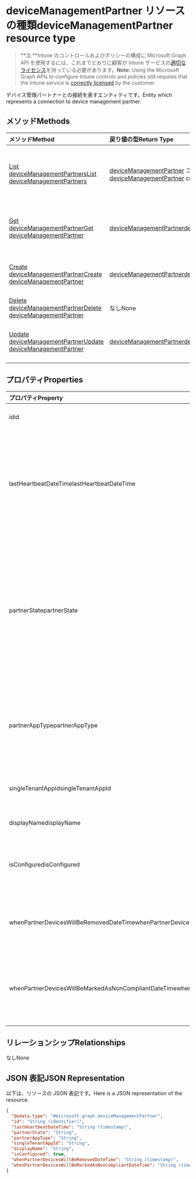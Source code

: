 # <a name="devicemanagementpartner-resource-type"></a><span data-ttu-id="dc816-101">deviceManagementPartner リソースの種類</span><span class="sxs-lookup"><span data-stu-id="dc816-101">deviceManagementPartner resource type</span></span>

> <span data-ttu-id="dc816-102">**注:**Intune のコントロールおよびポリシーの構成に Microsoft Graph API を使用するには、これまでどおりに顧客が Intune サービスの[適切なライセンス](https://go.microsoft.com/fwlink/?linkid=839381)を持っている必要があります。</span><span class="sxs-lookup"><span data-stu-id="dc816-102">**Note:** Using the Microsoft Graph APIs to configure Intune controls and policies still requires that the Intune service is [correctly licensed](https://go.microsoft.com/fwlink/?linkid=839381) by the customer.</span></span>

<span data-ttu-id="dc816-103">デバイス管理パートナーとの接続を表すエンティティです。</span><span class="sxs-lookup"><span data-stu-id="dc816-103">Entity which represents a connection to device management partner.</span></span>
## <a name="methods"></a><span data-ttu-id="dc816-104">メソッド</span><span class="sxs-lookup"><span data-stu-id="dc816-104">Methods</span></span>
|<span data-ttu-id="dc816-105">メソッド</span><span class="sxs-lookup"><span data-stu-id="dc816-105">Method</span></span>|<span data-ttu-id="dc816-106">戻り値の型</span><span class="sxs-lookup"><span data-stu-id="dc816-106">Return Type</span></span>|<span data-ttu-id="dc816-107">説明</span><span class="sxs-lookup"><span data-stu-id="dc816-107">Description</span></span>|
|:---|:---|:---|
|[<span data-ttu-id="dc816-108">List deviceManagementPartners</span><span class="sxs-lookup"><span data-stu-id="dc816-108">List deviceManagementPartners</span></span>](../api/intune_onboarding_devicemanagementpartner_list.md)|<span data-ttu-id="dc816-109">[deviceManagementPartner](../resources/intune_onboarding_devicemanagementpartner.md) コレクション</span><span class="sxs-lookup"><span data-stu-id="dc816-109">[deviceManagementPartner](../resources/intune_onboarding_devicemanagementpartner.md) collection</span></span>|<span data-ttu-id="dc816-110">[deviceManagementPartner](../resources/intune_onboarding_devicemanagementpartner.md) オブジェクトのプロパティとリレーションシップをリストします。</span><span class="sxs-lookup"><span data-stu-id="dc816-110">List properties and relationships of the [deviceManagementPartner](../resources/intune_onboarding_devicemanagementpartner.md) objects.</span></span>|
|[<span data-ttu-id="dc816-111">Get deviceManagementPartner</span><span class="sxs-lookup"><span data-stu-id="dc816-111">Get deviceManagementPartner</span></span>](../api/intune_onboarding_devicemanagementpartner_get.md)|[<span data-ttu-id="dc816-112">deviceManagementPartner</span><span class="sxs-lookup"><span data-stu-id="dc816-112">deviceManagementPartner</span></span>](../resources/intune_onboarding_devicemanagementpartner.md)|<span data-ttu-id="dc816-113">[deviceManagementPartner](../resources/intune_onboarding_devicemanagementpartner.md) オブジェクトのプロパティとリレーションシップを読み取ります。</span><span class="sxs-lookup"><span data-stu-id="dc816-113">Read properties and relationships of [plannerTaskDetails](../resources/intune_onboarding_devicemanagementpartner.md) object.</span></span>|
|[<span data-ttu-id="dc816-114">Create deviceManagementPartner</span><span class="sxs-lookup"><span data-stu-id="dc816-114">Create deviceManagementPartner</span></span>](../api/intune_onboarding_devicemanagementpartner_create.md)|[<span data-ttu-id="dc816-115">deviceManagementPartner</span><span class="sxs-lookup"><span data-stu-id="dc816-115">deviceManagementPartner</span></span>](../resources/intune_onboarding_devicemanagementpartner.md)|<span data-ttu-id="dc816-116">新しい [deviceManagementPartner](../resources/intune_onboarding_devicemanagementpartner.md) オブジェクトを作成します。</span><span class="sxs-lookup"><span data-stu-id="dc816-116">Create a new [plannerBucket](../resources/intune_onboarding_devicemanagementpartner.md) object.</span></span>|
|[<span data-ttu-id="dc816-117">Delete deviceManagementPartner</span><span class="sxs-lookup"><span data-stu-id="dc816-117">Delete deviceManagementPartner</span></span>](../api/intune_onboarding_devicemanagementpartner_delete.md)|<span data-ttu-id="dc816-118">なし</span><span class="sxs-lookup"><span data-stu-id="dc816-118">None</span></span>|<span data-ttu-id="dc816-119">[deviceManagementPartner](../resources/intune_onboarding_devicemanagementpartner.md) を削除します。</span><span class="sxs-lookup"><span data-stu-id="dc816-119">Deletes a [deviceManagementPartner](../resources/intune_onboarding_devicemanagementpartner.md).</span></span>|
|[<span data-ttu-id="dc816-120">Update deviceManagementPartner</span><span class="sxs-lookup"><span data-stu-id="dc816-120">Update deviceManagementPartner</span></span>](../api/intune_onboarding_devicemanagementpartner_update.md)|[<span data-ttu-id="dc816-121">deviceManagementPartner</span><span class="sxs-lookup"><span data-stu-id="dc816-121">deviceManagementPartner</span></span>](../resources/intune_onboarding_devicemanagementpartner.md)|<span data-ttu-id="dc816-122">[deviceManagementPartner](../resources/intune_onboarding_devicemanagementpartner.md) オブジェクトのプロパティを更新します。</span><span class="sxs-lookup"><span data-stu-id="dc816-122">Update the properties of a [calendar](../resources/intune_onboarding_devicemanagementpartner.md) object.</span></span>|

## <a name="properties"></a><span data-ttu-id="dc816-123">プロパティ</span><span class="sxs-lookup"><span data-stu-id="dc816-123">Properties</span></span>
|<span data-ttu-id="dc816-124">プロパティ</span><span class="sxs-lookup"><span data-stu-id="dc816-124">Property</span></span>|<span data-ttu-id="dc816-125">型</span><span class="sxs-lookup"><span data-stu-id="dc816-125">Type</span></span>|<span data-ttu-id="dc816-126">説明</span><span class="sxs-lookup"><span data-stu-id="dc816-126">Description</span></span>|
|:---|:---|:---|
|<span data-ttu-id="dc816-127">id</span><span class="sxs-lookup"><span data-stu-id="dc816-127">id</span></span>|<span data-ttu-id="dc816-128">文字列型 (String)</span><span class="sxs-lookup"><span data-stu-id="dc816-128">String</span></span>|<span data-ttu-id="dc816-129">まだ文書化されていません</span><span class="sxs-lookup"><span data-stu-id="dc816-129">Not yet documented</span></span>|
|<span data-ttu-id="dc816-130">lastHeartbeatDateTime</span><span class="sxs-lookup"><span data-stu-id="dc816-130">lastHeartbeatDateTime</span></span>|<span data-ttu-id="dc816-131">DateTimeOffset</span><span class="sxs-lookup"><span data-stu-id="dc816-131">DateTimeOffset</span></span>|<span data-ttu-id="dc816-132">管理者が [デバイス管理パートナーに接続] オプションを有効にした後の最終ハートビートのタイムスタンプ</span><span class="sxs-lookup"><span data-stu-id="dc816-132">Timestamp of last heartbeat after admin enabled option Connect to Device management Partner</span></span>|
|<span data-ttu-id="dc816-133">partnerState</span><span class="sxs-lookup"><span data-stu-id="dc816-133">partnerState</span></span>|<span data-ttu-id="dc816-134">文字列型 (String)</span><span class="sxs-lookup"><span data-stu-id="dc816-134">String</span></span>|<span data-ttu-id="dc816-135">このテナントのパートナーの状態です。可能な値: `unknown`、`unavailable`、`enabled`、`terminated`、`rejected`、`unresponsive`。</span><span class="sxs-lookup"><span data-stu-id="dc816-135">Partner state of this tenant Possible values are: `unknown`, `unavailable`, `enabled`, `terminated`, `rejected`, `unresponsive`.</span></span>|
|<span data-ttu-id="dc816-136">partnerAppType</span><span class="sxs-lookup"><span data-stu-id="dc816-136">partnerAppType</span></span>|<span data-ttu-id="dc816-137">文字列型 (String)</span><span class="sxs-lookup"><span data-stu-id="dc816-137">String</span></span>|<span data-ttu-id="dc816-138">パートナー アプリの種類です。可能な値: `unknown`、`singleTenantApp`、`multiTenantApp`。</span><span class="sxs-lookup"><span data-stu-id="dc816-138">Partner App type Possible values are: `unknown`, `singleTenantApp`, `multiTenantApp`.</span></span>|
|<span data-ttu-id="dc816-139">singleTenantAppId</span><span class="sxs-lookup"><span data-stu-id="dc816-139">singleTenantAppId</span></span>|<span data-ttu-id="dc816-140">文字列型 (String)</span><span class="sxs-lookup"><span data-stu-id="dc816-140">String</span></span>|<span data-ttu-id="dc816-141">パートナーのシングル テナントのアプリ ID</span><span class="sxs-lookup"><span data-stu-id="dc816-141">Partner Single tenant App id</span></span>|
|<span data-ttu-id="dc816-142">displayName</span><span class="sxs-lookup"><span data-stu-id="dc816-142">displayName</span></span>|<span data-ttu-id="dc816-143">文字列型 (String)</span><span class="sxs-lookup"><span data-stu-id="dc816-143">String</span></span>|<span data-ttu-id="dc816-144">パートナー表示名</span><span class="sxs-lookup"><span data-stu-id="dc816-144">Partner display name</span></span>|
|<span data-ttu-id="dc816-145">isConfigured</span><span class="sxs-lookup"><span data-stu-id="dc816-145">isConfigured</span></span>|<span data-ttu-id="dc816-146">ブール型 (Boolean)</span><span class="sxs-lookup"><span data-stu-id="dc816-146">Boolean</span></span>|<span data-ttu-id="dc816-147">デバイス管理パートナーが構成されているかどうか</span><span class="sxs-lookup"><span data-stu-id="dc816-147">Whether device management partner is configured or not</span></span>|
|<span data-ttu-id="dc816-148">whenPartnerDevicesWillBeRemovedDateTime</span><span class="sxs-lookup"><span data-stu-id="dc816-148">whenPartnerDevicesWillBeRemovedDateTime</span></span>|<span data-ttu-id="dc816-149">DateTimeOffset</span><span class="sxs-lookup"><span data-stu-id="dc816-149">DateTimeOffset</span></span>|<span data-ttu-id="dc816-150">パートナー デバイスが削除されるときの日時 (UTC)</span><span class="sxs-lookup"><span data-stu-id="dc816-150">DateTime in UTC when PartnerDevices will be removed</span></span>|
|<span data-ttu-id="dc816-151">whenPartnerDevicesWillBeMarkedAsNonCompliantDateTime</span><span class="sxs-lookup"><span data-stu-id="dc816-151">whenPartnerDevicesWillBeMarkedAsNonCompliantDateTime</span></span>|<span data-ttu-id="dc816-152">DateTimeOffset</span><span class="sxs-lookup"><span data-stu-id="dc816-152">DateTimeOffset</span></span>|<span data-ttu-id="dc816-153">パートナー デバイスが準拠していないとマークされるときの日時 (UTC)</span><span class="sxs-lookup"><span data-stu-id="dc816-153">DateTime in UTC when PartnerDevices will be marked as NonCompliant</span></span>|

## <a name="relationships"></a><span data-ttu-id="dc816-154">リレーションシップ</span><span class="sxs-lookup"><span data-stu-id="dc816-154">Relationships</span></span>
<span data-ttu-id="dc816-155">なし</span><span class="sxs-lookup"><span data-stu-id="dc816-155">None</span></span>
## <a name="json-representation"></a><span data-ttu-id="dc816-156">JSON 表記</span><span class="sxs-lookup"><span data-stu-id="dc816-156">JSON Representation</span></span>
<span data-ttu-id="dc816-157">以下は、リソースの JSON 表記です。</span><span class="sxs-lookup"><span data-stu-id="dc816-157">Here is a JSON representation of the resource.</span></span>
<!-- {
  "blockType": "resource",
  "keyProperty": "id",
  "@odata.type": "microsoft.graph.deviceManagementPartner"
}
-->
``` json
{
  "@odata.type": "#microsoft.graph.deviceManagementPartner",
  "id": "String (identifier)",
  "lastHeartbeatDateTime": "String (timestamp)",
  "partnerState": "String",
  "partnerAppType": "String",
  "singleTenantAppId": "String",
  "displayName": "String",
  "isConfigured": true,
  "whenPartnerDevicesWillBeRemovedDateTime": "String (timestamp)",
  "whenPartnerDevicesWillBeMarkedAsNonCompliantDateTime": "String (timestamp)"
}
```



